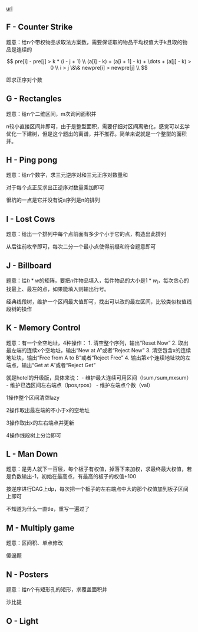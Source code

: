 [url](https://vjudge.net/contest/314268)

## F - Counter Strike

题意：给n个带权物品求取法方案数，需要保证取的物品平均权值大于k且取的物品是连续的

$$
pre[i] - pre[j] > k * (i - j + 1) \\
(a[i] - k) + (a[i + 1] - k) + \dots + (a[j] - k) > 0 \\
i > j \&\& newpre[i] > newpre[j] \\
$$

即求正序对个数

## G - Rectangles

题意：给n个二维区间，m次询问面积并

n较小直接区间并即可，由于是整型面积，需要仔细对区间离散化，感觉可以玄学优化一下建树，但是这个题出的离谱，并不推荐。简单来说就是一个整型的面积并。

## H - Ping pong

题意：给n个数字，求三元逆序对和三元正序对数量和

对于每个点正反求出正逆序对数量乘加即可

很坑的一点是它并没有说a序列是n的排列

## I - Lost Cows

题意：给出一个排列中每个点前面有多少个小于它的点，构造出此排列

从后往前枚举即可，每次二分一个最小点使得前缀和符合题意即可

## J - Billboard

题意：给$h*w$的矩阵，要把$n$件物品填入，每件物品的大小是$1*w_i$，每次贪心的找最上、最左的点，如果能填入则输出行号。

经典线段树，维护一个区间最大值即可，找出可以改的最左区间，比较类似权值线段树的操作

## K - Memory Control

题意：有一个全空地址，4种操作：
    1. 清空整个序列，输出“Reset Now”
    2. 取出最左端的连续x个空地址，输出“New at A”或者“Reject New”
    3. 清空包含x的连续地址块，输出“Free from A to B”或者“Reject Free”
    4. 输出第x个连续地址块的左端点，输出“Get at A”或者“Reject Get”

就是hotel的升级版，具体来说：
    - 维护最大连续可用区间（lsum,rsum,mxsum）
    - 维护已选区间左右端点（lpos,rpos）
    - 维护左端点个数（val）

1操作整个区间清空lazy

2操作取出最左端的不小于x的空地址

3操作取出x的左右端点并更新

4操作线段树上分治即可

## L - Man Down

题意：是男人就下一百层，每个板子有权值，掉落下来加权，求最终最大权值，若是负数输出-1，初始在最高点，有最高的板子的权值+100

按逆序进行DAG上dp，每次把一个板子的左右端点中大的那个权值加到板子区间上即可

不知道为什么一直tle，重写一遍过了

## M - Multiply game

题意：区间积、单点修改

傻逼题

## N - Posters

题意：给n个有矩形孔的矩形，求覆盖面积并

沙比提

## O - Light
